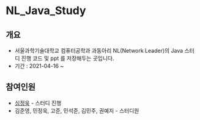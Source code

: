 # NL_Java_Study

## 개요

- 서울과학기술대학교 컴퓨터공학과 과동아리 NL(Network Leader)의 Java 스터디 진행 코드 및 ppt 를 저장해두는 곳입니다.
- 기간 : 2021-04-16 ~

## 참여인원

- [심정욱](https://github.com/junguksim) - 스터디 진행
- 김준영, 민정욱, 고준, 민석준, 김민주, 권예지 - 스터디원

